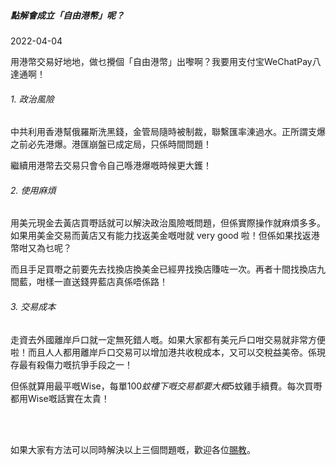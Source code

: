 ##### **點解會成立「自由港幣」呢？**

2022-04-04

用港幣交易好地地，做乜攪個「自由港幣」出嚟啊？我要用支付宝WeChatPay八達通啊！


###### 1. 政治風險

中共利用香港幫俄羅斯洗黑錢，金管局隨時被制裁，聯繫匯率涷過水。正所謂支爆之前必先港爆。港匯崩盤已成定局，只係時間問題！

繼續用港幣去交易只會令自己喺港爆嘅時候更大鑊！


###### 2. 使用麻煩

用美元現金去黃店買嘢話就可以解決政治風險嘅問題，但係實際操作就麻煩多多。如果用美金交易而黃店又有能力找返美金嘅咁就 very good 啦！但係如果找返港幣咁又為乜呢？

而且手足買嘢之前要先去找換店換美金已經畀找換店賺咗一次。再者十間找換店九間藍，咁樣一直送錢畀藍店真係唔係路！


###### 3. 交易成本

走資去外國離岸戶口就一定無死錯人嘅。如果大家都有美元戶口咁交易就非常方便啦！而且人人都用離岸戶口交易可以增加港共收稅成本，又可以交稅益美帝。係現存最有殺傷力嘅抗爭手段之一！

但係就算用最平嘅Wise，每單$100蚊樓下嘅交易都要大概$5蚊雞手續費。每次買嘢都用Wise嘅話實在太貴！

<br>

<br>

如果大家有方法可以同時解決以上三個問題嘅，歡迎各位<a href="https://discord.gg/RaNqaCBneG" target="_blank"><span style="cursor:pointer;text-decoration:underline">賜教</span></a>。

<br>
